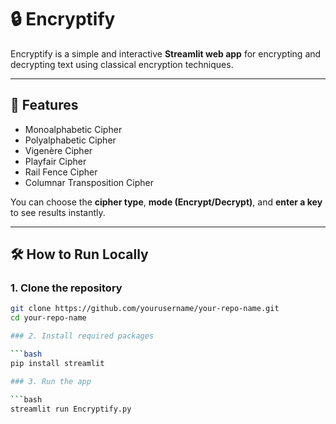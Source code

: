 # 🔒 Encryptify

Encryptify is a simple and interactive **Streamlit web app** for encrypting and decrypting text using classical encryption techniques.

---

## 🚀 Features

- Monoalphabetic Cipher
- Polyalphabetic Cipher
- Vigenère Cipher
- Playfair Cipher
- Rail Fence Cipher
- Columnar Transposition Cipher

You can choose the **cipher type**, **mode (Encrypt/Decrypt)**, and **enter a key** to see results instantly.

---

## 🛠️ How to Run Locally

### 1. Clone the repository

```bash
git clone https://github.com/yourusername/your-repo-name.git
cd your-repo-name

### 2. Install required packages

```bash
pip install streamlit

### 3. Run the app

```bash
streamlit run Encryptify.py

